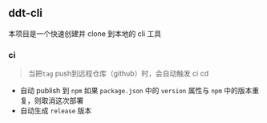 ## ddt-cli

本项目是一个快速创建并 clone 到本地的 cli 工具

### ci

> 当把`tag` push到远程仓库（github）时，会自动触发 ci cd

- 自动 publish 到 `npm` 如果 `package.json` 中的 `version` 属性与 `npm` 中的版本重复，则取消这次部署
- 自动生成 `release` 版本
